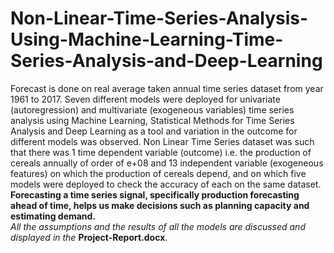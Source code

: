 # Non-Linear-Time-Series-Analysis-Using-Machine-Learning-Time-Series-Analysis-and-Deep-Learning
Forecast is done on real average taken annual time series dataset from year 1961 to 2017. Seven different models were deployed for univariate (autoregression) and multivariate (exogeneous variables) time series analysis using Machine Learning, Statistical Methods for Time Series Analysis and Deep Learning as a tool and variation in the outcome for different models was observed. Non Linear Time Series dataset was such that there was 1 time dependent variable (outcome) i.e. the production of cereals annually of order of e+08 and 13 independent variable (exogeneous features) on which the production of cereals depend, and on which five models were deployed to check the accuracy of each on the same dataset.
<br><b>Forecasting a time series signal, specifically production forecasting ahead of time, helps us make decisions such as planning capacity and estimating demand.</b>
<br><i>All the assumptions and the results of all the models are discussed and displayed in the</i> <b>Project-Report.docx</b>.
